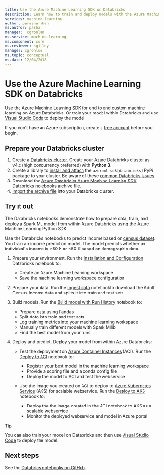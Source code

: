 ```yaml
---
title: Use the Azure Machine Learning SDK on Databricks
description: Learn how to train and deploy models with the Azure Machine Learning SDK on Apache Spark. This article shows an end to end custom machine learning example on Databricks. 
services: machine-learning
author: parasharshah
ms.author: pasha
manager:  cgronlun
ms.service: machine-learning
ms.component: core
ms.reviewer: sgilley
manager: cgronlun
ms.topic: conceptual
ms.date: 12/04/2018
---
```


# Use the Azure Machine Learning SDK on Databricks

Use the Azure Machine Learning SDK for end to end custom machine learning on Azure Databricks. Or train your model within Databricks and use [Visual Studio Code](how-to-vscode-train-deploy.md#deploy-your-service-from-vs-code) to deploy the model

If you don’t have an Azure subscription, create a [free account](https://aka.ms/AMLfree) before you begin.

## Prepare your Databricks cluster

1. Create a [Databricks cluster](https://docs.microsoft.com/azure/azure-databricks/quickstart-create-databricks-workspace-portal). Create your Azure Databricks cluster as v4.x (high concurrency preferred) with **Python 3**. 
1. Create a library to [install and attach](https://docs.databricks.com/user-guide/libraries.html#create-a-library) the `azureml-sdk[databricks]` PyPi package to your cluster. 
    Be aware of these [common Databricks issues](resource-known-issues.md#databricks).
1. Download the [Azure Databricks Azure Machine Learning SDK](https://github.com/Azure/MachineLearningNotebooks/blob/master/databricks/Databricks_AMLSDK_github.dbc) Databricks notebooks archive file.
1.  [Import the archive file](https://docs.azuredatabricks.net/user-guide/notebooks/notebook-manage.html#import-an-archive) into your Databricks cluster.  

 

## Try it out

The Databricks notebooks demonstrate how to prepare data, train, and deploy a Spark ML model from within Azure Databricks using the Azure Machine Learning Python SDK. 

Use the Databricks notebooks to predict income based on [census dataset](https://archive.ics.uci.edu/ml/datasets/adult).  You train an income prediction model. The model  predicts whether an individual's income is >50 K or <50 K based on demographic data.

1. Prepare your environment.  Run the [Installation and Configuration](https://github.com/Azure/MachineLearningNotebooks/blob/master/databricks/01.Installation_and_Configuration.ipynb) Databricks notebook to:

    * Create an Azure Machine Learning workspace
    * Save the machine learning workspace configuration

2. Prepare your data. Run the [Ingest data](https://github.com/Azure/MachineLearningNotebooks/blob/master/databricks/02.Ingest_data.ipynb) notebookto download the Adult Census Income data and splits it into train and test sets.

3. Build  models. Run the [Build model with Run History](https://github.com/Azure/MachineLearningNotebooks/blob/master/databricks/03b.Build_model_runHistory.ipynb) notebook to:

    * Prepare data using Pandas
    * Split data into train and test sets
    * Log training metrics into your machine learning workspace
    * Manually train different models with Spark Mllib
    * Find the best model from your runs

4. Deploy and predict.  Deploy your model from within Azure Databricks:  

    * Test the deployment on [Azure Container Instances](https://azure.microsoft.com/services/container-instances/) (ACI).  Run the [Deploy to ACI](https://github.com/Azure/MachineLearningNotebooks/blob/master/databricks/04.Deploy_to_ACI.ipynb) notebook to:

        * Register your best model in the machine learning workspace
        * Provide a scoring file and a conda config file
        * Deploy the model to ACI and test the webservice

    * Use the image you created on ACI to deploy to [Azure Kubernetes Service](https://azure.microsoft.com/services/kubernetes-service/) (AKS) for scalable webservice.   Run the [Deploy to AKS](https://github.com/Azure/MachineLearningNotebooks/blob/master/databricks/04.Deploy_to_AKS_existingImage.ipynb) notebook to:

        * Deploy the the image created in the ACI notebook to AKS as a scalable webservice
        * Monitor the deployed webservice and model in Azure portal

>[!TIP]
> You can also train your model on Databricks and then use [Visual Studio Code](how-to-vscode-train-deploy.md#deploy-your-service-from-vs-code) to deploy the model.

## Next steps

See the [Databrics notebooks on GitHub](https://github.com/Azure/MachineLearningNotebooks/tree/master/databricks).

